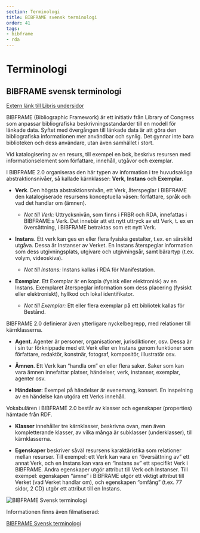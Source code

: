 ```yaml
---
section: Terminologi
title: BIBFRAME svensk terminologi
order: 41
tags:
- bibframe
- rda
---
```


# Terminologi
## BIBFRAME svensk terminologi

[Extern länk till Libris undersidor](http://www.kb.se/libris/Om-LIBRIS/Introduktion-till-nya-Libris-och-XL2/BIBFRAME-svensk-terminologi/)

BIBFRAME (Bibliographic Framework) är ett initiativ från Library of Congress som anpassar bibliografiska beskrivningsstandarder till en modell för länkade data. Syftet med övergången till länkade data är att göra den bibliografiska informationen mer användbar och synlig. Det gynnar inte bara biblioteken och dess användare, utan även samhället i stort.

Vid katalogisering av en resurs, till exempel en bok, beskrivs resursen med informationselement som författare, innehåll, utgåvor och exemplar.

I BIBFRAME 2.0 organiseras den här typen av information i tre huvudsakliga abstraktionsnivåer, så kallade kärnklasser: **Verk**, **Instans** och **Exemplar**.

* **Verk**. Den högsta abstraktionsnivån, ett Verk, återspeglar i BIBFRAME den katalogiserade resursens konceptuella väsen: författare, språk och vad det handlar om (ämnen).
   * _Not till Verk:_ Uttrycksnivån, som finns i FRBR och RDA, innefattas i BIBFRAME:s Verk. Det innebär att ett nytt uttryck av ett Verk, t. ex en översättning, i BIBFRAME betraktas som ett nytt Verk.

* **Instans**. Ett verk kan ges en eller flera fysiska gestalter, t.ex. en särskild utgåva. Dessa är Instanser av Verket. En Instans återspeglar information som dess utgivningsplats, utgivare och utgivningsår, samt bärartyp (t.ex. volym, videoskiva).
   * _Not till Instans:_ Instans kallas i RDA för Manifestation.

* **Exemplar**. Ett Exemplar är en kopia (fysisk eller elektronisk) av en Instans. Exemplaret återspeglar information som dess placering (fysiskt eller elektroniskt), hyllkod och lokal identifikator.  
   
   * _Not till Exemplar:_ Ett eller flera exemplar på ett bibliotek kallas för Bestånd.

BIBFRAME 2.0 definierar även ytterligare nyckelbegrepp, med relationer till kärnklasserna.

* **Agent**. Agenter är personer, organisationer, jurisdiktioner, osv. Dessa är i sin tur förknippade med ett Verk eller en Instans genom funktioner som författare, redaktör, konstnär, fotograf, kompositör, illustratör osv.

* **Ämnen**. Ett Verk kan “handla om” en eller flera saker. Saker som kan vara ämnen innefattar platser, händelser, verk, instanser, exemplar, agenter osv.

* **Händelser**: Exempel på händelser är evenemang, konsert. En inspelning av en händelse kan utgöra ett Verks innehåll.

Vokabulären i BIBFRAME 2.0 består av klasser och egenskaper (properties) hämtade från RDF.

* **Klasser** innehåller tre kärnklasser, beskrivna ovan, men även kompletterande klasser, av vilka många är subklasser (underklasser), till kärnklasserna.

* **Egenskaper** beskriver såväl resursens karaktäristika som relationer mellan resurser. Till exempel: ett Verk kan vara en “översättning av” ett annat Verk, och en Instans kan vara en “instans av” ett specifikt Verk i BIBFRAME. Andra egenskaper utgör attribut till Verk och Instanser. Till exempel: egenskapen “ämne” i BIBFRAME utgör ett viktigt attribut till Verket (vad Verket handlar om), och egenskapen “omfång” (t.ex. 77 sidor, 2 CD) utgör ett attribut till en Instans.

![BIBFRAME Svensk terminologi](/lxlviewer/viewer/Bibframe_modell.png)

Informationen finns  även filmatiserad:

[BIBFRAME Svensk terminologi](https://youtu.be/LmhsXICZ0MQ)
